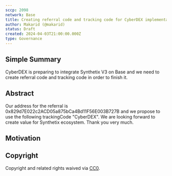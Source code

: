 ```yaml
---
sccp: 2098
network: Base
title: Creating referral code and tracking code for CyberDEX implementator
author: Makarid (@makarid)
status: Draft
created: 2024-04-03T21:00:00.000Z
type: Governance
---
```


## Simple Summary

CyberDEX is preparing to integrate Synthetix V3 on Base and we need to create referral code and tracking code in order to finish it.

## Abstract

Our address for the referral is 0x829d7E022c2ACD05a875bCa4Bd11F56E003B727B and we propose to use the following trackingCode "CyberDEX". 
We are looking forward to create value for Synthetix ecosystem. Thank you very much.

## Motivation

## Copyright

Copyright and related rights waived via [CC0](https://creativecommons.org/publicdomain/zero/1.0/).
